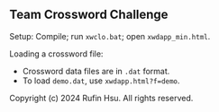 ## Team Crossword Challenge

Setup:
Compile; run `xwclo.bat`; open `xwdapp_min.html`.

Loading a crossword file:
- Crossword data files are in `.dat` format.
- To load `demo.dat`, use `xwdapp.html?f=demo`.

Copyright (c) 2024 Rufin Hsu. All rights reserved.
